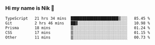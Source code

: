 ### Hi my name is Nik 👋

<!--
**NikDoe/NikDoe** is a ✨ _special_ ✨ repository because its `README.md` (this file) appears on your GitHub profile.

Here are some ideas to get you started:

- 🔭 I’m currently working on ...
- 🌱 I’m currently learning ...
- 👯 I’m looking to collaborate on ...
- 🤔 I’m looking for help with ...
- 💬 Ask me about ...
- 📫 How to reach me: ...
- 😄 Pronouns: ...
- ⚡ Fun fact: ...
-->

<!--START_SECTION:waka-->

```txt
TypeScript   21 hrs 34 mins  █████████████████████▒░░░   85.45 %
Git          2 hrs 46 mins   ██▓░░░░░░░░░░░░░░░░░░░░░░   10.98 %
Prisma       18 mins         ▒░░░░░░░░░░░░░░░░░░░░░░░░   01.24 %
CSS          17 mins         ▒░░░░░░░░░░░░░░░░░░░░░░░░   01.15 %
Other        11 mins         ▒░░░░░░░░░░░░░░░░░░░░░░░░   00.73 %
```

<!--END_SECTION:waka-->
